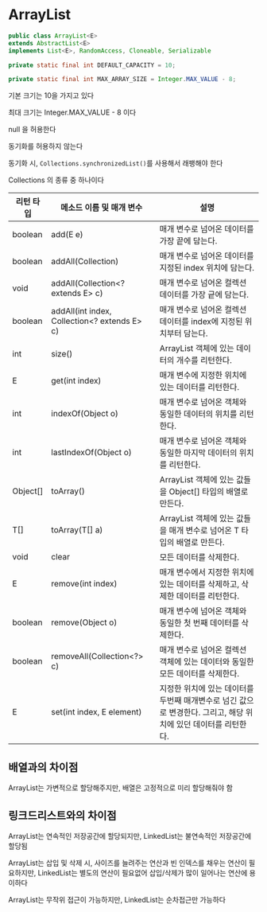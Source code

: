 # ArrayList

```java
public class ArrayList<E>
extends AbstractList<E>
implements List<E>, RandomAccess, Cloneable, Serializable
```

```java
private static final int DEFAULT_CAPACITY = 10;

private static final int MAX_ARRAY_SIZE = Integer.MAX_VALUE - 8;
```

기본 크기는 10을 가지고 있다

최대 크기는 Integer.MAX_VALUE - 8 이다

null 을 허용한다

동기화를 허용하지 않는다

동기화 시, `Collections.synchronizedList()`를 사용해서 래팽해야 한다

Collections 의 종류 중 하나이다

| 리턴 타입 | 메소드 이름 및 매개 변수                       | 설명                                                                   |
|----------|----------------------------------------------|------------------------------------------------------------------------|
| boolean  | add(E e)                                     | 매개 변수로 넘어온 데이터를 가장 끝에 담는다. |
| boolean  | addAll(Collection)                           | 매개 변수로 넘어온 데이터를 지정된 index 위치에 담는다. |
| void     | addAll(Collection<? extends E> c)            | 매개 변수로 넘어온 컬렉션 데이터를 가장 긑에 담는다. |
| boolean  | addAll(int index, Collection<? extends E> c) | 매개 변수로 넘어온 컬렉션 데이터를 index에 지정된 위치부터 담는다. |
| int      | size()                                       | ArrayList 객체에 있는 데이터의 개수를 리턴한다. |
| E         | get(int index)                              | 매개 변수에 지정한 위치에 있는 데이터를 리턴한다. |
| int       | indexOf(Object o)                           | 매개 변수로 넘어온 객체와 동일한 데이터의 위치를 리턴한다. |
| int       | lastIndexOf(Object o)                       | 매개 변수로 넘어온 객체와 동일한 마지막 데이터의 위치를 리턴한다. |
| Object[]  | toArray()                                   | ArrayList 객체에 있는 값들을 Object[] 타입의 배열로 만든다. |
| <T> T[]   | toArray(T[] a)                              | ArrayList 객체에 있는 값들을 매개 변수로 넘어온 T 타입의 배열로 만든다. |
| void      | clear                                       | 모든 데이터를 삭제한다. |
| E         | remove(int index)                           | 매개 변수에서 지정한 위치에 있는 데이터를 삭제하고, 삭제한 데이터를 리턴한다. |
| boolean   | remove(Object o)                            | 매개 변수에 넘어온 객체와 동일한 첫 번째 데이터를 삭제한다. |
| boolean   | removeAll(Collection<?> c)                  | 매개 변수로 넘어온 컬렉션 객체에 있는 데이터와 동일한 모든 데이터를 삭제한다. |
| E         | set(int index, E element)                   | 지정한 위치에 있는 데이터를 두번째 매개변수로 넘긴 값으로 변경한다. 그리고, 해당 위치에 있던 데이터를 리턴한다. |

## 배열과의 차이점

ArrayList는 가변적으로 할당해주지만, 배열은 고정적으로 미리 할당해줘야 함 

## 링크드리스트와의 차이점

ArrayList는 연속적인 저장공간에 할당되지만, LinkedList는 불연속적인 저장공간에 할당됨

ArrayList는 삽입 및 삭제 시, 사이즈를 늘려주는 연산과 빈 인덱스를 채우는 연산이 필요하지만, LinkedList는 별도의 연산이 필요없어 삽입/삭제가 많이 일어나는 연산에 용이하다

ArrayList는 무작위 접근이 가능하지만, LinkedList는 순차접근만 가능하다